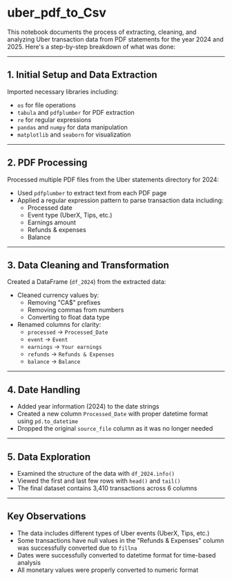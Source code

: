 # uber_pdf_to_Csv

This notebook documents the process of extracting, cleaning, and analyzing Uber transaction data from PDF statements for the year 2024 and 2025. Here's a step-by-step breakdown of what was done:

---

## 1. Initial Setup and Data Extraction

Imported necessary libraries including:
- `os` for file operations
- `tabula` and `pdfplumber` for PDF extraction
- `re` for regular expressions
- `pandas` and `numpy` for data manipulation
- `matplotlib` and `seaborn` for visualization

---

## 2. PDF Processing

Processed multiple PDF files from the Uber statements directory for 2024:
- Used `pdfplumber` to extract text from each PDF page
- Applied a regular expression pattern to parse transaction data including:
  - Processed date
  - Event type (UberX, Tips, etc.)
  - Earnings amount
  - Refunds & expenses
  - Balance

---

## 3. Data Cleaning and Transformation

Created a DataFrame (`df_2024`) from the extracted data:
- Cleaned currency values by:
  - Removing "CA$" prefixes
  - Removing commas from numbers
  - Converting to float data type
- Renamed columns for clarity:
  - `processed` → `Processed_Date`
  - `event` → `Event`
  - `earnings` → `Your earnings`
  - `refunds` → `Refunds & Expenses`
  - `balance` → `Balance`

---

## 4. Date Handling

- Added year information (2024) to the date strings
- Created a new column `Processed_Date` with proper datetime format using `pd.to_datetime`
- Dropped the original `source_file` column as it was no longer needed

---

## 5. Data Exploration

- Examined the structure of the data with `df_2024.info()`
- Viewed the first and last few rows with `head()` and `tail()`
- The final dataset contains 3,410 transactions across 6 columns

---

## Key Observations

- The data includes different types of Uber events (UberX, Tips, etc.)
- Some transactions have null values in the "Refunds & Expenses" column was successfully converted due to `fillna`
- Dates were successfully converted to datetime format for time-based analysis
- All monetary values were properly converted to numeric format
